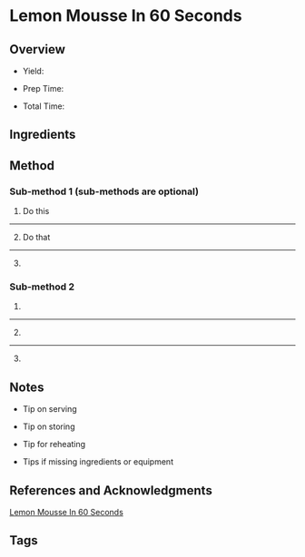 # Lemon Mousse In 60 Seconds

## Overview

- Yield:

- Prep Time:

- Total Time:

## Ingredients



## Method

### Sub-method 1 (sub-methods are optional)

1. Do this
---
2. Do that
---
3.

### Sub-method 2

1.
---
2.
---
3.

## Notes

- Tip on serving

- Tip on storing

- Tip for reheating

- Tips if missing ingredients or equipment

## References and Acknowledgments

[Lemon Mousse In 60 Seconds](http://www.pastrypal.com/2009/07/lemon-mousse-in-60-seconds/)

## Tags


